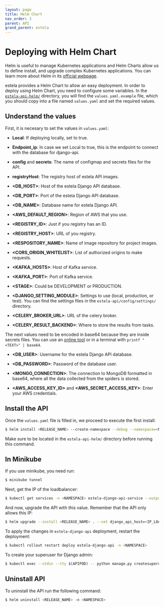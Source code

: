 ```yaml
---
layout: page
title: Helm Chart
nav_order: 3
parent: API
grand_parent: estela
---
```


# Deploying with Helm Chart

Helm is useful to manage Kubernetes applications and Helm Charts allow us to define
install, and upgrade complex Kubernetes applications. You can learn more about Helm
in its [official webpage](https://helm.sh/).

estela provides a Helm Chart to allow an easy deployment. In order to deploy
using Helm Chart, you need to configure some variables. In the [`estela-api-helm/`](https://github.com/bitmakerla/estela/tree/main/estela-api-helm) directory,
you will find the `values.yaml.example` file, which you should copy into a file named
`values.yaml` and set the required values.

## Understand the values

First, it is necesary to set the values in `values.yaml`:
- **Local**: If deploying locally, set to true.

- **Endpoint_ip**: In case we set Local to true, this is the endpoint to connect with the database for django-api.

- **config** and **secrets**: The name of configmap and secrets files for the API.

- **registryHost**: The registry host of estela API images.

- **\<DB_HOST\>**: Host of the estela Django API database.

- **\<DB_PORT\>**: Port of the estela Django API database.

- **\<DB_NAME\>**: Database name for estela Django API.

- **\<AWS_DEFAULT_REGION\>**: Region of AWS that you use.

- **\<REGISTRY_ID\>**: Just if you registry has an ID.

- **\<REGISTRY_HOST\>**: URL of you registry.

- **\<RESPOSITORY_NAME\>**: Name of image repository for project images.

- **\<CORS_ORIGIN_WHITELIST\>**: List of authorized origins to make requests.

- **\<KAFKA_HOSTS\>**: Host of Kafka service.

- **\<KAFKA_PORT\>**: Port of Kafka service.

- **\<STAGE\>**: Could be DEVELOPMENT or PRODUCTION.

- **\<DJANGO_SETTING_MODULE\>**: Settings to use (local, production, or test). You
  can find the settings files in the `estela-api/config/settings/` directory.

- **\<CELERY_BROKER_URL\>**: URL of the celery broker.

- **\<CELERY_RESULT_BACKEND\>**: Where to store the results from tasks.

The next values need to be encoded in base64 because they are inside secrets files.
You can use an [online tool](https://www.base64encode.org/) or in a terminal with `printf "<TEXT>" | base64`.

- **\<DB_USER\>**: Username for the estela Django API database.

- **\<DB_PASSWORD\>**: Password of the database user.

- **\<MONGO_CONNECTION\>**: The connection to MongoDB formatted in base64, where all
  the data collected from the spiders is stored.

- **\<AWS_ACCESS_KEY_ID\>** and **\<AWS_SECRET_ACCESS_KEY\>**: Enter your AWS credentials.

## Install the API

Once the `values.yaml` file is filled in, we proceed to execute the first install:
```bash
$ helm install <RELEASE_NAME> --create-namespace --debug --namespace=<NAMESPACE> .
```

Make sure to be located in the `estela-api-helm/` directory before running this command.

## In Minikube

If you use minikube, you need run:
```bash
$ minikube tunnel
```

Next, get the IP of the loadbalancer:
```bash
$ kubectl get services -n <NAMESPACE> estela-django-api-service --output jsonpath='{.status.loadBalancer.ingress[0].ip}'
```

And now, upgrade the API with this value. Remember that the API only allows this IP:
```bash
$ helm upgrade --install <RELEASE_NAME> . --set django_api_host=<IP_LOADBALANCER> -n <NAMESPACE>
```

To apply the changes in `estela-django-api` deployment, restart the deployment:
```bash
$ kubectl rollout restart deploy estela-django-api -n <NAMESPACE>
```

To create your superuser for Django admin:
```bash
$ kubectl exec --stdin --tty $(APIPOD) -- python manage.py createsuperuser
```

## Uninstall API
To uninstall the API run the following command:

```bash
$ helm uninstall <RELEASE_NAME> -n <NAMESPACE>
```
